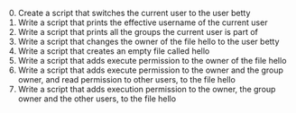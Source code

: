 0) Create a script that switches the current user to the user betty
1) Write a script that prints the effective username of the current user
2) Write a script that prints all the groups the current user is part of
3) Write a script that changes the owner of the file hello to the user betty
4) Write a script that creates an empty file called hello
5) Write a script that adds execute permission to the owner of the file hello
6) Write a script that adds execute permission to the owner and the group owner, and read permission to other users, to the file hello
7) Write a script that adds execution permission to the owner, the group owner and the other users, to the file hello
